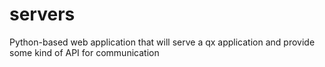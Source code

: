# servers

Python-based web application that will serve a qx application and provide some kind
of API for communication

